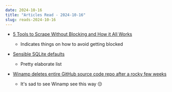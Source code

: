 ```yaml
---
date: 2024-10-16
title: "Articles Read - 2024-10-16"
slug: reads-2024-10-16
---
```




* [5 Tools to Scrape Without Blocking and How it All Works][1]
  * Indicates things on how to avoid getting blocked

* [Sensible SQLite defaults][2]
  * Pretty elaborate list

* [Winamp deletes entire GitHub source code repo after a rocky few weeks][3]
  * It's sad to see Winamp see this way 😔



  [1]: https://scrapfly.io/blog/how-to-scrape-without-getting-blocked-tutorial/
  [2]: https://briandouglas.ie/sqlite-defaults/
  [3]: https://arstechnica.com/gadgets/2024/10/winamp-really-whips-open-source-coders-into-frenzy-with-its-source-release/
